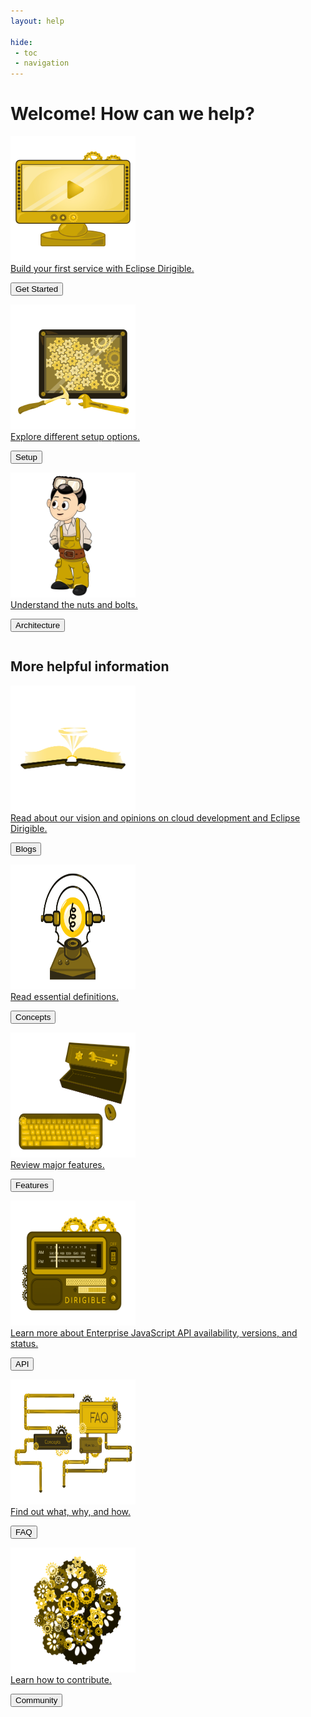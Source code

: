 ```yaml
---
layout: help

hide: 
 - toc
 - navigation
---
```


# Welcome! How can we help?


<div class="row">
  <div class="column">
    <a href="development">
		<div class="card">
			<div class="container">
			<img src="images/homepage/getting-started.svg" alt="Get Started" style="width:200px;height:200px">
			<div class="overlay">Build your first service with Eclipse Dirigible.</div>
			</div>
		<p><button>Get Started</button></p>
		</div>
	</a>
  </div>
  <div class="column">
    <a href="setup">
		<div class="card">
			<div class="container">
			<img src="images/homepage/setup.svg" alt="Setup" style="width:200px;height:200px">
			<div class="overlay">Explore different setup options.</div>
			</div>
		<p><button>Setup</button></p>
		</div>
	</a>
  </div>
  <div class="column">
    <a href="overview/architecture">
		<div class="card">
			<div class="container">
			<img src="images/homepage/architecture.svg" alt="Architecture" style="width:200px;height:200px">
			<div class="overlay">Understand the nuts and bolts.</div>
			</div>
		<p><button>Architecture</button></p>
		</div>
	</a>
  </div>
</div>

## More helpful information

<div class="row">
  <div class="column">
    <a href="../blogs/">
		<div class="card">
			<div class="container">
			<img src="images/homepage/blogs.svg" alt="Blogs" style="width:200px;height:200px">
			<div class="overlay">Read about our vision and opinions on cloud development and Eclipse Dirigible.</div>
			</div>
		<p><button>Blogs</button></p>
		</div>
	</a>
  </div> 
  <div class="column">
    <a href="development/concepts">
		<div class="card">
			<div class="container">
			<img src="images/homepage/concepts.svg" alt="Concepts" style="width:200px;height:200px">
			<div class="overlay">Read essential definitions.</div>
			</div>
		<p><button>Concepts</button></p>
		</div>
	</a>
  </div>  
  <div class="column">
    <a href="overview/features">
		<div class="card">
			<div class="container">
			<img src="images/homepage/features.svg" alt="Features" style="width:200px;height:200px">
			<div class="overlay">Review major features.</div>
			</div>
		<p><button>Features</button></p>
		</div>
	</a>
  </div>
  <div class="column">
    <a href="https://www.dirigible.io/api/">
		<div class="card">
			<div class="container">
			<img src="images/homepage/api.svg" alt="API" style="width:200px;height:200px">
			<div class="overlay">Learn more about Enterprise JavaScript API availability, versions, and status.</div>
			</div>
		<p><button>API</button></p>
		</div>
	</a>
  </div>
  <div class="column">
	<a href="overview/faq">
		<div class="card">
			<div class="container">
			<img src="images/homepage/faq.svg" alt="FAQ" style="width:200px;height:200px">
			<div class="overlay">Find out what, why, and how.</div>
			</div>
		<p><button>FAQ</button></p>
		</div>
	</a>
  </div>
  <div class="column">
	<a href="community">
		<div class="card">
			<div class="container">
			<img src="images/homepage/community.svg" alt="Community" style="width:200px;height:200px">
			<div class="overlay">Learn how to contribute.</div>
			</div>
		<p><button>Community</button></p>
		</div>
	</a>
  </div>
</div>

